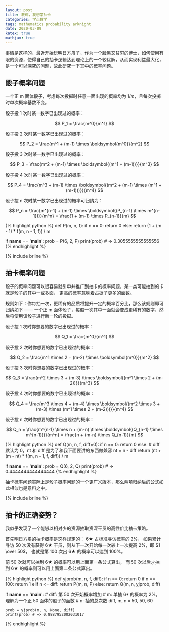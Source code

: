 ```yaml
---
layout: post
title: 教练，我想学抽卡
categories: 学点数学
tags: mathematics probability arknight
date: 2020-03-09
katex: true
mathjax: true
---
```


事情是这样的，最近开始玩明日方舟了，作为一个脸黑又贫穷的博士，如何使用有限的资源，使得自己的抽卡逻辑达到理论上的一个较优解，从而实现利益最大化，是一个可以深究的问题，故此研究一下其中的概率问题。

## 骰子概率问题

一个正 m 面体骰子，考虑每次投掷时任意一面出现的概率均为 $1/m$，且每次投掷时单次概率基数不变。

骰子投 1 次时某一数字已出现过的概率：

$$
P_1 = \frac{m^0}{m^1}
$$

骰子投 2 次时某一数字已出现过的概率：

$$
P_2 = \frac{m^1 + (m-1) \times \boldsymbol{m^0}}{m^2}
$$

骰子投 3 次时某一数字已出现过的概率：

$$
P_3 = \frac{m^2 + (m-1) \times \boldsymbol{(m^1 + (m-1))}}{m^3}
$$

骰子投 4 次时某一数字已出现过的概率：

$$
P_4 = \frac{m^3 + (m-1) \times \boldsymbol{(m^2 + (m-1) \times (m^1 + (m-1)))}}{m^4}
$$

骰子投 n 次时某一数字已出现过的概率可归纳为：

$$
P_n 
= \frac{m^{n-1} + (m-1) \times \boldsymbol{(P_{n-1} \times m^{n-1})}}{m^n}
= \frac{1 + (m-1) \times P_{n-1}}{m}
$$

{% highlight python %}
def P(m, n, f):
    if n == 0:
        return 0
    else:
        return (1 + (m - 1) * f(m, n - 1, f)) / m


if __name__ == '__main__':
    prob = P(6, 2, P)
    print(prob) # => 0.3055555555555556
{% endhighlight %}

{% include brline %}

## 抽卡概率问题

骰子的概率问题可以很容易就引申并推广到抽卡的概率问题，某一类可能抽到的卡就是骰子的其中一或多面，
更高的概率意味着占据了更多的面数。

规则如下：你每抽一次，更稀有的品质将提升一定的概率百分比，那么该规则即可归纳如下 ——
一个正 m 面体骰子，每骰一次其中一面就会变成更稀有的数字，然后将使用该骰子进行新一轮的投掷。

骰子投 1 次时你想要的数字已出现过的概率：

$$
Q_1 = \frac{m^0}{m^1}
$$

骰子投 2 次时你想要的数字已出现过的概率：

$$
Q_2 = \frac{m^1 \times 2 + (m-2) \times \boldsymbol{m^0}}{m^2}
$$

骰子投 3 次时你想要的数字已出现过的概率：

$$
Q_3 = \frac{m^2 \times 3 + (m-3) \times \boldsymbol{(m^1 \times 2 + (m-2))}}{m^3}
$$

骰子投 4 次时你想要的数字已出现过的概率：

$$
Q_4 = \frac{m^3 \times 4 + (m-4) \times \boldsymbol{(m^2 \times 3 + (m-3) \times (m^1 \times 2 + (m-2)))}}{m^4}
$$

骰子投 n 次时你想要的数字已出现过的概率：

$$
Q_n
= \frac{m^{n-1} \times n + (m-n) \times \boldsymbol{(Q_{n-1} \times m^{n-1})}}{m^n}
= \frac{n + (m-n) \times Q_{n-1}}{m}
$$

{% highlight python %}
def Q(m, n, f, diff=0):
    if n == 0:
        return 0
    else:
        # diff 默认为 0，nt 和 diff 是为了和我下面要讲的东西做兼容
        nt = n - diff
        return (nt + (m - nt) * f(m, n - 1, f, diff)) / m


if __name__ == '__main__':
    prob = Q(6, 2, Q)
    print(prob) # => 0.4444444444444444
{% endhighlight %}

抽卡概率问题实际上是骰子概率问题的一个更广义版本，那么两项归纳后的公式如此相似也是意料之中。

{% include brline %}

## 抽卡的正确姿势？

我似乎发现了一个能够以相对少的资源抽取资深干员的高性价比抽卡策略。

首先明日方舟的抽卡概率是这样规定的： $6\bigstar$ 占标准寻访概率的 $2\%$，
如果累计寻访 50 次没有获得 $6\bigstar$ 干员，则从下一次开始每一次较上一次提高 $2\%$，即 $1 \over 50$，
也就是第 100 次出 $6\bigstar$ 的概率可以达到 $100\%$。

前 50 次就可以抽到 $6\bigstar$ 的概率可以用上面第一条公式算出，
而 50 次以后才抽到 $6\bigstar$ 的概率则可以用上面第二条公式算出。

{% highlight python %}
def yjprob(m, n, f, diff):
    if n == 0:
        return 0
    if n == 100:
        return 1
    elif n <= diff:
        return P(m, n, P)
    else:
        return Q(m, n, yjprob, diff)


if __name__ == '__main__':
    # diff: 第 50 次开始概率增加
    # m: 单抽 6* 的概率为 2%，理解为一个正 50 面体的骰子的面数
    # n: 抽的总次数
    diff, m, n = 50, 50, 60
        
    prob = yjprob(m, n, None, diff)
    print(prob) # => 0.8887952002031017
{% endhighlight %}

